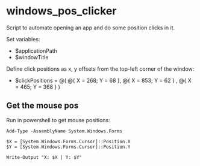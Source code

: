 # windows_pos_clicker
Script to automate opening an app and do some position clicks in it.

Set variables:
- $applicationPath
- $windowTitle

Define  click positions as x, y offsets from the top-left corner of the window:
- $clickPositions = @( @{ X = 268; Y = 68 }, @{ X = 853; Y = 62 } , @{ X = 465; Y = 368 } )

## Get the mouse pos
Run in powershell to get mouse positions:
```
Add-Type -AssemblyName System.Windows.Forms
 
$X = [System.Windows.Forms.Cursor]::Position.X
$Y = [System.Windows.Forms.Cursor]::Position.Y
 
Write-Output "X: $X | Y: $Y"
```
